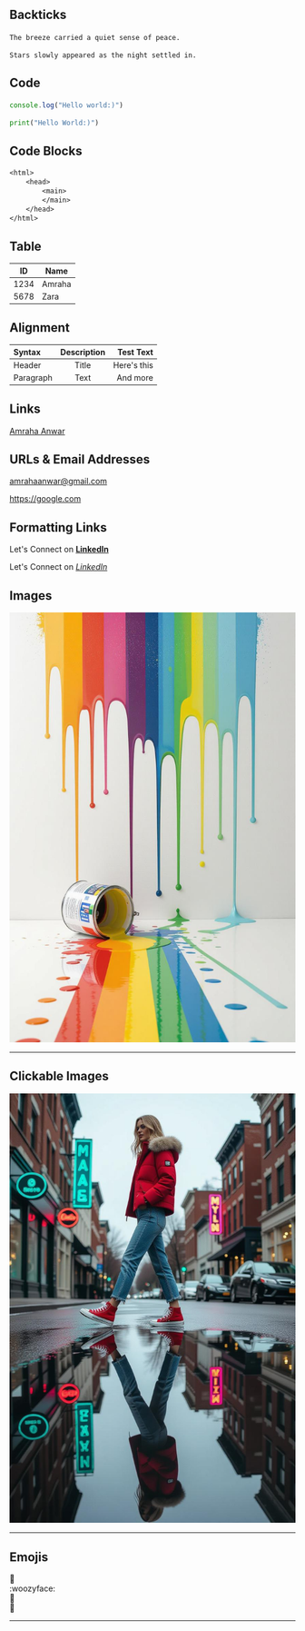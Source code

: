 ## Backticks

`The breeze carried a quiet sense of peace.`

``Stars slowly appeared as the night settled in.``


## Code
```typescript
console.log("Hello world:)")
```


```python
print("Hello World:)")
```

## Code Blocks
 
    <html>
        <head>
            <main>
            </main>
        </head>
    </html>



## Table
|  ID  |  Name  |
|------|--------|
| 1234 | Amraha |
| 5678 | Zara   |

## Alignment

| Syntax      | Description | Test Text     |
| :---        |    :----:   |          ---: |
| Header      | Title       | Here's this   |
| Paragraph   | Text        | And more      |


## Links

[Amraha Anwar](https://www.linkedin.com/in/amraha-anwar-45bb342b3/)


## URLs & Email Addresses

<amrahaanwar@gmail.com>  

<https://google.com>

## Formatting Links

Let's Connect on **[LinkedIn](https://www.linkedin.com/in/amraha-anwar-45bb342b3/)**

Let's Connect on *[LinkedIn](https://www.linkedin.com/in/amraha-anwar-45bb342b3/)*


## Images

![Life is colorful](/MARKDOWN/asset.png "hey")

--- 

## Clickable Images

[![Life is Beautiful](/MARKDOWN/girl.png)](https://google.com)

--- 

## Emojis

:sunflower:  
:woozyface:  
:horse:  
🤍


---

